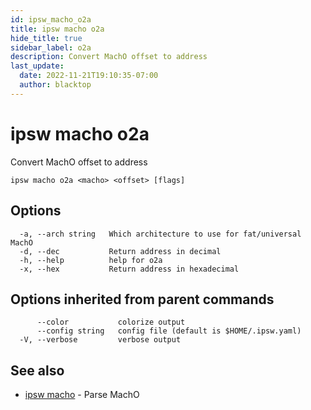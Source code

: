 ```yaml
---
id: ipsw_macho_o2a
title: ipsw macho o2a
hide_title: true
sidebar_label: o2a
description: Convert MachO offset to address
last_update:
  date: 2022-11-21T19:10:35-07:00
  author: blacktop
---
```

# ipsw macho o2a

Convert MachO offset to address

```
ipsw macho o2a <macho> <offset> [flags]
```

## Options

```
  -a, --arch string   Which architecture to use for fat/universal MachO
  -d, --dec           Return address in decimal
  -h, --help          help for o2a
  -x, --hex           Return address in hexadecimal
```

## Options inherited from parent commands

```
      --color           colorize output
      --config string   config file (default is $HOME/.ipsw.yaml)
  -V, --verbose         verbose output
```

## See also

* [ipsw macho](/docs/cli/macho/ipsw_macho)	 - Parse MachO

